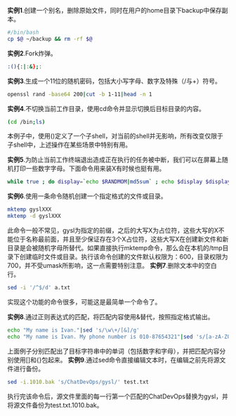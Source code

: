 **实例1**.创建一个别名，删除原始文件，同时在用户的home目录下backup中保存副本。
```bash
#/bin/bash
cp $@ ~/backup && rm -rf $@
```
**实例2**.Fork炸弹。
```bash
:(){:|:&};:
```
**实例3**.生成一个11位的随机密码，包括大小写字母、数字及特殊（/与+）符号。
```bash
openssl rand -base64 200|cut -b 1-11|head -n 1
```
**实例4**.不切换当前工作目录，使用cd命令并显示切换后目标目录的内容。
```bash
(cd /bin;ls)
```
本例子中，使用()定义了一个子shell，对当前的shell并无影响，所有改变仅限于子shell中，上述操作在某些场景中特别有用。

**实例5**.为防止当前工作终端退出造成正在执行的任务被中断，我们可以在屏幕上随机打印一些数字字母。下面命令用来装X有时候也挺有用。
```bash
while true ; do display=`echo $RANDMOM|md5sum` ; echo $display $display ; done
```
**实例6**.使用一条命令随机创建一个指定格式的文件或目录。
```bash
mktemp gyslXXX
mktemp -d gyslXXX
```
此命令一般不常见，gysl为指定的前缀，之后的大写X为占位符，这些大写的X不能位于名称最前面，并且至少保证存在3个X占位符，这些大写X在创建新文件和新目录是会被随机字母所替代。如果直接执行mktemp命令，那么会在本机的/tmp目录下创建临时文件或目录。执行该命令创建的文件默认权限为：600，目录权限为700，并不受umask所影响，这一点需要特别注意。
**实例7**.删除文本中的空白行。
```bash
sed -i '/^$/d' a.txt
```
实现这个功能的命令很多，可能这是最简单一个命令了。

**实例8**.通过正则表达式的匹配，将匹配内容使用&替代，按照指定格式输出。
```bash
echo "My name is Ivan."|sed 's/\w\+/[&]/g'
echo "My name is Ivan. My phone number is 010-87654321"|sed 's/[a-zA-Z0-9]\+/{&}'
```
上面例子分别匹配出了目标字符串中的单词（包括数字和字母），并把匹配内容分别使用[]和{}包起来。
**实例9**.通过sed命令直接编辑文本时，在编辑之前先将源文件进行备份。
```bash
sed -i.1010.bak 's/ChatDevOps/gysl/' test.txt
```
执行完该命令后，源文件里面的每一行第一个匹配的ChatDevOps替换为gysl，并将源文件备份为test.txt.1010.bak。
